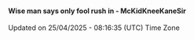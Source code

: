 #### Wise man says only fool rush in - McKidKneeKaneSir
Updated on 25/04/2025 - 08:16:35 (UTC) Time Zone
